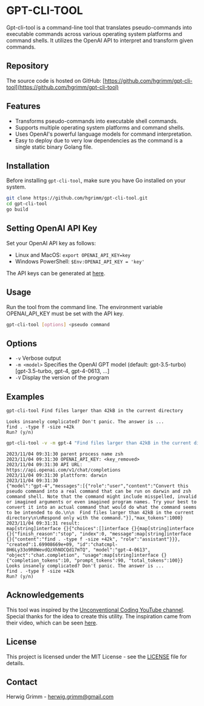 # GPT-CLI-TOOL

Gpt-cli-tool is a command-line tool that translates pseudo-commands into executable commands across various operating system platforms and command shells. It utilizes the OpenAI API to interpret and transform given commands. 


## Repository

The source code is hosted on GitHub: [https://github.com/hgrimm/gpt-cli-tool](https://github.com/hgrimm/gpt-cli-tool)

## Features

- Transforms pseudo-commands into executable shell commands.
- Supports multiple operating system platforms and command shells.
- Uses OpenAI's powerful language models for command interpretation.
- Easy to deploy due to very low dependencies as the command is a single static binary Golang file.

## Installation

Before installing `gpt-cli-tool`, make sure you have Go installed on your system.

```bash
git clone https://github.com/hgrimm/gpt-cli-tool.git
cd gpt-cli-tool
go build
```

## Setting OpenAI API Key

Set your OpenAI API key as follows:

- Linux and MacOS: `export OPENAI_API_KEY=key`
- Windows PowerShell: `$Env:OPENAI_API_KEY = 'key'`

The API keys can be generated at [here](https://platform.openai.com/account/api-keys).

## Usage

Run the tool from the command line. The environment variable OPENAI_API_KEY must be set with the API key.

```sh
gpt-cli-tool [options] <pseudo command
```

## Options

- `-v` Verbose output
- `-m <model>` Specifies the OpenAI GPT model (default: gpt-3.5-turbo) [gpt-3.5-turbo, gpt-4, gpt-4-0613, ...]
- `-V` Display the version of the program

## Examples

```sh
gpt-cli-tool Find files larger than 42kB in the current directory
```

```
Looks insanely complicated? Don't panic. The answer is ...
find . -type f -size +42k
Run? (y/n) 
```

```sh
gpt-cli-tool -v -m gpt-4 "Find files larger than 42kB in the current directory"
```

```
2023/11/04 09:31:30 parent process name zsh
2023/11/04 09:31:30 OPENAI_API_KEY: <key_removed>
2023/11/04 09:31:30 API URL: https://api.openai.com/v1/chat/completions
2023/11/04 09:31:30 plattform: darwin
2023/11/04 09:31:30 
{"model":"gpt-4","messages":[{"role":"user","content":"Convert this pseudo command into a real command that can be run on darwin and zsh command shell. Note that the command might include misspelled, invalid or imagined arguments or even imagined program names. Try your best to convert it into an actual command that would do what the command seems to be intended to do.\n\n  Find files larger than 42kB in the current directory\n\nRespond only with the command."}],"max_tokens":1000}
2023/11/04 09:31:31 result:
map[string]interface {}{"choices":[]interface {}{map[string]interface {}{"finish_reason":"stop", "index":0, "message":map[string]interface {}{"content":"find . -type f -size +42k", "role":"assistant"}}}, "created":1.69908669e+09, "id":"chatcmpl-8H6Ly33o9R0WevdQzXhNOCQd17mTQ", "model":"gpt-4-0613", "object":"chat.completion", "usage":map[string]interface {}{"completion_tokens":10, "prompt_tokens":90, "total_tokens":100}}
Looks insanely complicated? Don't panic. The answer is ...
find . -type f -size +42k
Run? (y/n) 
```

## Acknowledgements

This tool was inspired by the [Unconventional Coding YouTube channel](https://www.youtube.com/@unconv). Special thanks for the idea to create this utility. The inspiration came from their video, which can be seen [here](https://www.youtube.com/watch?v=3LJ30aeT0uY).

## License

This project is licensed under the MIT License - see the [LICENSE](LICENSE) file for details.

## Contact

Herwig Grimm - herwig.grimm@gmail.com

